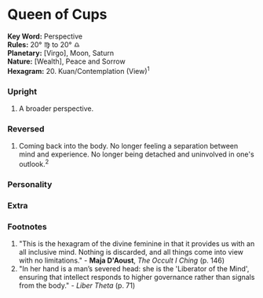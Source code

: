 # Queen of Cups

**Key Word:** Perspective  
**Rules:** 20° ♍︎ to 20° ♎︎  
**Planetary:** [Virgo], Moon, Saturn  
**Nature:** [Wealth], Peace and Sorrow  
**Hexagram:** 20. Kuan/Contemplation (View)<sup>1</sup>



### Upright

1) A broader perspective.



### Reversed

1) Coming back into the body. No longer feeling a separation between mind and experience. No longer being detached and uninvolved in one's outlook.<sup>2</sup>



### Personality





### Extra





### Footnotes

1. "This is the hexagram of the divine feminine in that it provides us with an all inclusive mind. Nothing is discarded, and all things come into view with no limitations." - **Maja D'Aoust**, *The Occult I Ching* (p. 146)
2. "In her hand is a man’s severed head: she is the 'Liberator of the Mind', ensuring that intellect responds to higher governance rather than signals from the body." - *Liber Theta* (p. 71)